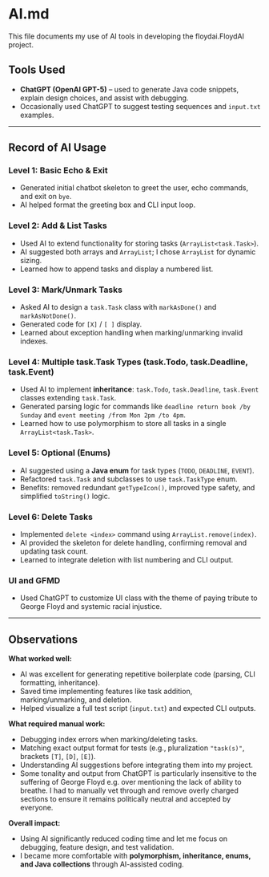 # AI.md

This file documents my use of AI tools in developing the floydai.FloydAI project.

## Tools Used

- **ChatGPT (OpenAI GPT-5)** – used to generate Java code snippets, explain design choices, and assist with debugging.
- Occasionally used ChatGPT to suggest testing sequences and `input.txt` examples.

---

## Record of AI Usage

### Level 1: Basic Echo & Exit

- Generated initial chatbot skeleton to greet the user, echo commands, and exit on `bye`.
- AI helped format the greeting box and CLI input loop.

### Level 2: Add & List Tasks

- Used AI to extend functionality for storing tasks (`ArrayList<task.Task>`).
- AI suggested both arrays and `ArrayList`; I chose `ArrayList` for dynamic sizing.
- Learned how to append tasks and display a numbered list.

### Level 3: Mark/Unmark Tasks

- Asked AI to design a `task.Task` class with `markAsDone()` and `markAsNotDone()`.
- Generated code for `[X]` / `[ ]` display.
- Learned about exception handling when marking/unmarking invalid indexes.

### Level 4: Multiple task.Task Types (task.Todo, task.Deadline, task.Event)

- Used AI to implement **inheritance**: `task.Todo`, `task.Deadline`, `task.Event` classes extending `task.Task`.
- Generated parsing logic for commands like `deadline return book /by Sunday` and `event meeting /from Mon 2pm /to 4pm`.
- Learned how to use polymorphism to store all tasks in a single `ArrayList<task.Task>`.

### Level 5: Optional (Enums)

- AI suggested using a **Java enum** for task types (`TODO`, `DEADLINE`, `EVENT`).
- Refactored `task.Task` and subclasses to use `task.TaskType` enum.
- Benefits: removed redundant `getTypeIcon()`, improved type safety, and simplified `toString()` logic.

### Level 6: Delete Tasks

- Implemented `delete <index>` command using `ArrayList.remove(index)`.
- AI provided the skeleton for delete handling, confirming removal and updating task count.
- Learned to integrate deletion with list numbering and CLI output.

### UI and GFMD
- Used ChatGPT to customize UI class with the theme of paying tribute to George Floyd and systemic racial injustice.

---

## Observations

**What worked well:**

- AI was excellent for generating repetitive boilerplate code (parsing, CLI formatting, inheritance).
- Saved time implementing features like task addition, marking/unmarking, and deletion.
- Helped visualize a full test script (`input.txt`) and expected CLI outputs.

**What required manual work:**

- Debugging index errors when marking/deleting tasks.
- Matching exact output format for tests (e.g., pluralization `"task(s)"`, brackets `[T]`, `[D]`, `[E]`).
- Understanding AI suggestions before integrating them into my project.
- Some tonality and output from ChatGPT is particularly insensitive to the suffering of George Floyd e.g. over mentioning the lack of ability to breathe. I had to manually vet through and remove overly charged sections to ensure it remains politically neutral and accepted by everyone.

**Overall impact:**

- Using AI significantly reduced coding time and let me focus on debugging, feature design, and test validation.
- I became more comfortable with **polymorphism, inheritance, enums, and Java collections** through AI-assisted coding.
